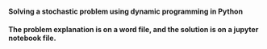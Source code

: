 #### Solving a stochastic problem using dynamic programming in Python
#### The problem explanation is on a word file, and the solution is on a jupyter notebook file.
